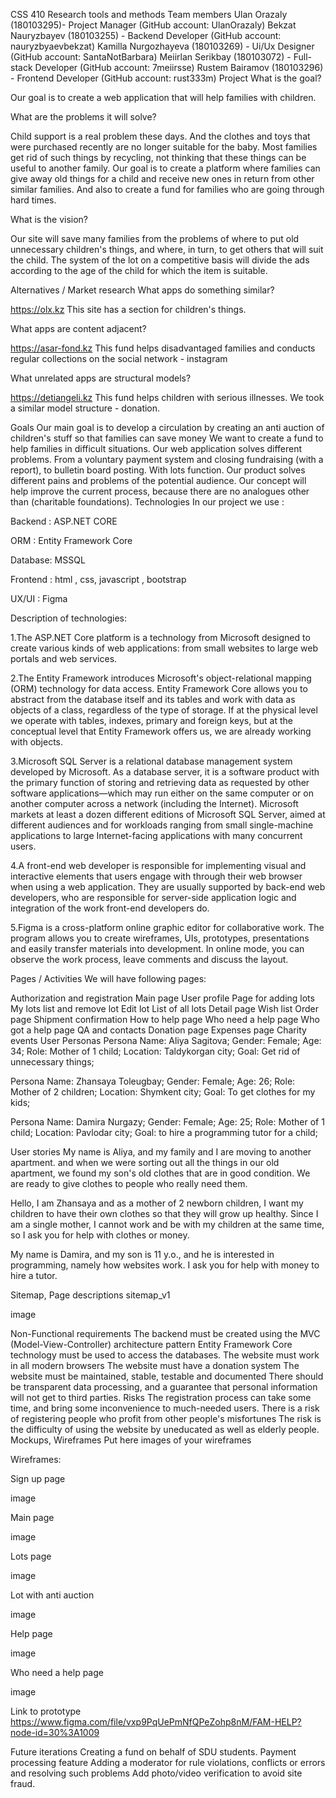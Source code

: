 CSS 410 Research tools and methods
Team members
Ulan Orazaly (180103295)- Project Manager (GitHub account: UlanOrazaly)
Bekzat Nauryzbayev (180103255) - Backend Developer (GitHub account: nauryzbyaevbekzat)
Kamilla Nurgozhayeva (180103269) - Ui/Ux Designer (GitHub account: SantaNotBarbara)
Meiirlan Serikbay (180103072) - Full-stack Developer (GitHub account: 7meiirsse)
Rustem Bairamov (180103296) - Frontend Developer (GitHub account: rust333m)
Project
What is the goal?

Our goal is to create a web application that will help families with children.

What are the problems it will solve?

Child support is a real problem these days. And the clothes and toys that were purchased recently are no longer suitable for the baby. Most families get rid of such things by recycling, not thinking that these things can be useful to another family. Our goal is to create a platform where families can give away old things for a child and receive new ones in return from other similar families. And also to create a fund for families who are going through hard times.

What is the vision?

Our site will save many families from the problems of where to put old unnecessary children's things, and where, in turn, to get others that will suit the child. The system of the lot on a competitive basis will divide the ads according to the age of the child for which the item is suitable.

Alternatives / Market research
What apps do something similar?

https://olx.kz This site has a section for children's things.

What apps are content adjacent?

https://asar-fond.kz This fund helps disadvantaged families and conducts regular collections on the social network - instagram

What unrelated apps are structural models?

https://detiangeli.kz This fund helps children with serious illnesses. We took a similar model structure - donation.

Goals
Our main goal is to develop a circulation by creating an anti auction of children's stuff so that families can save money
We want to create a fund to help families in difficult situations.
Our web application solves different problems. From a voluntary payment system and closing fundraising (with a report), to bulletin board posting. With lots function.
Our product solves different pains and problems of the potential audience.
Our concept will help improve the current process, because there are no analogues other than (charitable foundations).
Technologies
In our project we use :

Backend : ASP.NET CORE

ORM : Entity Framework Core

Database: MSSQL

Frontend : html , css, javascript , bootstrap

UX/UI : Figma

Description of technologies:

1.The ASP.NET Core platform is a technology from Microsoft designed to create various kinds of web applications: from small websites to large web portals and web services.

2.The Entity Framework introduces Microsoft's object-relational mapping (ORM) technology for data access. Entity Framework Core allows you to abstract from the database itself and its tables and work with data as objects of a class, regardless of the type of storage. If at the physical level we operate with tables, indexes, primary and foreign keys, but at the conceptual level that Entity Framework offers us, we are already working with objects.

3.Microsoft SQL Server is a relational database management system developed by Microsoft. As a database server, it is a software product with the primary function of storing and retrieving data as requested by other software applications—which may run either on the same computer or on another computer across a network (including the Internet). Microsoft markets at least a dozen different editions of Microsoft SQL Server, aimed at different audiences and for workloads ranging from small single-machine applications to large Internet-facing applications with many concurrent users.

4.A front-end web developer is responsible for implementing visual and interactive elements that users engage with through their web browser when using a web application. They are usually supported by back-end web developers, who are responsible for server-side application logic and integration of the work front-end developers do.

5.Figma is a cross-platform online graphic editor for collaborative work. The program allows you to create wireframes, UIs, prototypes, presentations and easily transfer materials into development. In online mode, you can observe the work process, leave comments and discuss the layout.

Pages / Activities
We will have following pages:

Authorization and registration
Main page
User profile
Page for adding lots
My lots list and remove lot
Edit lot
List of all lots
Detail page
Wish list
Order page
Shipment confirmation
How to help page
Who need a help page
Who got a help page
QA and contacts
Donation page
Expenses page
Charity events
User Personas
Persona Name: Aliya Sagitova; Gender: Female; Age: 34; Role: Mother of 1 child; Location: Taldykorgan city; Goal: Get rid of unnecessary things;

Persona Name: Zhansaya Toleugbay; Gender: Female; Age: 26; Role: Mother of 2 children; Location: Shymkent city; Goal: To get clothes for my kids;

Persona Name: Damira Nurgazy; Gender: Female; Age: 25; Role: Mother of 1 child; Location: Pavlodar city; Goal: to hire a programming tutor for a child;

User stories
My name is Aliya, and my family and I are moving to another apartment. and when we were sorting out all the things in our old apartment, we found my son's old clothes that are in good condition. We are ready to give clothes to people who really need them.

Hello, I am Zhansaya and as a mother of 2 newborn children, I want my children to have their own clothes so that they will grow up healthy. Since I am a single mother, I cannot work and be with my children at the same time, so I ask you for help with clothes or money.

My name is Damira, and my son is 11 y.o., and he is interested in programming, namely how websites work. I ask you for help with money to hire a tutor.

Sitemap, Page descriptions
sitemap_v1

image

Non-Functional requirements
The backend must be created using the MVC (Model-View-Controller) architecture pattern
Entity Framework Core technology must be used to access the databases.
The website must work in all modern browsers
The website must have a donation system
The website must be maintained, stable, testable and documented
There should be transparent data processing, and a guarantee that personal information will not get to third parties.
Risks
The registration process can take some time, and bring some inconvenience to much-needed users.
There is a risk of registering people who profit from other people's misfortunes
The risk is the difficulty of using the website by uneducated as well as elderly people.
Mockups, Wireframes
Put here images of your wireframes

Wireframes:

Sign up page

image

Main page

image

Lots page

image

Lot with anti auction

image

Help page

image

Who need a help page

image

Link to prototype https://www.figma.com/file/vxp9PqUePmNfQPeZohp8nM/FAM-HELP?node-id=30%3A1009

Future iterations
Creating a fund on behalf of SDU students.
Payment processing feature
Adding a moderator for rule violations, conflicts or errors and resolving such problems
Add photo/video verification to avoid site fraud.
